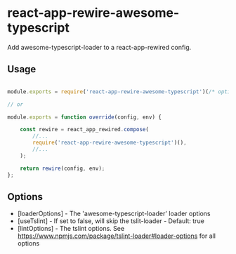 # react-app-rewire-awesome-typescript
Add awesome-typescript-loader to a react-app-rewired config.

## Usage

```javascript

module.exports = require('react-app-rewire-awesome-typescript')(/* options */);

// or

module.exports = function override(config, env) {

	const rewire = react_app_rewired.compose(
		//...
		require('react-app-rewire-awesome-typescript')(),
		//...
	);

	return rewire(config, env);
};

```

## Options

 - [loaderOptions] - The 'awesome-typescript-loader' loader options
 - [useTslint] - If set to false, will skip the tslit-loader - Default: true
 - [lintOptions] - The tslint options. See https://www.npmjs.com/package/tslint-loader#loader-options for all options